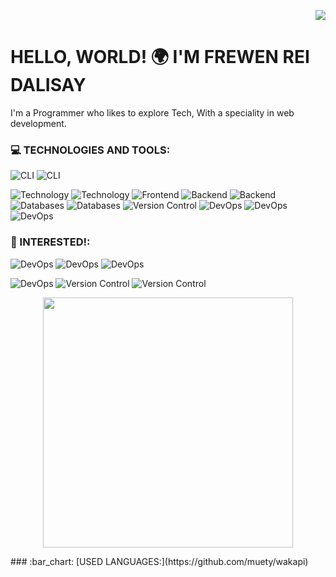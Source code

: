 <!--

 <p>
  <a href="https://skillicons.dev">
    <img src="https://skillicons.dev/icons?i=html,css,js,react,ts,bootstrap,php,java,py,mysql,mongodb,nextjs,nodejs,express,npm,vite,git,bash,powershell&theme=dark" />
  </a>
    <img src="https://skillicons.dev/icons?i=htmx,sass,jest,jquery,bun&theme=dark" />
  </a>
</p> 

[![Npm package version](https://badgen.net/npm/v/express)](https://npmjs.com/package/express)
[![GitHub release](https://img.shields.io/github/release/Naereen/StrapDown.js.svg)](https://GitHub.com/Naereen/StrapDown.js/releases/)
[![We-Love-javascript](https://img.shields.io/badge/Made%20with-JavaScript-1f425f.svg)](https://www.javascript.com)

[![GitHub commits](https://img.shields.io/github/commits-since/YamaiKaguya/StrapDown.js/v1.0.0.svg)](https://GitHub.com/YamaiKaguya/StrapDown.js/commit/)
-->	

<p align="right">
  <img src="https://komarev.com/ghpvc/?username=YamaiKaguya" />
</p>

# HELLO, WORLD! 🌍 I'M FREWEN REI DALISAY
  I'm a Programmer who likes to explore Tech, With a speciality in web development.

### 💻 TECHNOLOGIES AND TOOLS:

<div align="left">
 
  ![CLI](https://img.shields.io/badge/OS-Linux-blue?logo=linux)
  ![CLI](https://img.shields.io/badge/CLI-WSL-blue?logo=wsl)
  <!-- 
  ![Markup](https://img.shields.io/badge/Markup-HTML-orange?logo=html5)
  ![Styling](https://img.shields.io/badge/Styling-CSS-blue?logo=css3)
  -->

  ![Technology](https://img.shields.io/badge/Technology-JavaScript-yellow?logo=javascript)
  ![Technology](https://img.shields.io/badge/Technology-TypeScript-blue?logo=typescript)
  ![Frontend](https://img.shields.io/badge/Framework-React-blue?logo=react) <!-- -->
  ![Backend](https://img.shields.io/badge/Environment-Node.js-green?logo=node.js)
  ![Backend](https://img.shields.io/badge/Framework-Express.js-green?logo=express)
  ![Databases](https://img.shields.io/badge/Database-MySQL-blue?logo=mysql)
  ![Databases](https://img.shields.io/badge/Database-MongoDB-blue?logo=mongodb)
  ![Version Control](https://img.shields.io/badge/Version_Control-Git-orange?logo=git)
  ![DevOps](https://img.shields.io/badge/Framework-Bootsrap-blue?logo=bootstrap)
  ![DevOps](https://img.shields.io/badge/Framework-TailwindCSS-blue?logo=TailwindCSS)
  ![DevOps](https://img.shields.io/badge/Bundler-Vite-blue?logo=vite)
<!--  ![DevOps](https://img.shields.io/badge/Shell-Bash-blue?logo=bash) -->
  
  
</div>

### 📖 INTERESTED!:

<div align="left">

  ![DevOps](https://img.shields.io/badge/DevOps-Docker-blue?logo=docker)
  ![DevOps](https://img.shields.io/badge/preprocessor-Sass-blue?logo=sass)
  ![DevOps](https://img.shields.io/badge/Interpreter-Bash-blue?logo=gnubash)
  
  ![DevOps](https://img.shields.io/badge/Toolkit-GTK-blue?logo=gtk)
  ![Version Control](https://img.shields.io/badge/CShell-AGS-orange?logo=ags)
  ![Version Control](https://img.shields.io/badge/Library-Astal-orange?logo=astal)

</div>
<p align="center">
  <img src="https://wakatime.com/share/@403a8128-f6bb-4f3b-89a3-1611b760e558/147bb9ed-dbc1-408c-9fca-0fa09d4f40ea.svg" width="400px"> 
</p>
### :bar_chart: [USED LANGUAGES:](https://github.com/muety/wakapi)

<!--START_SECTION:waka-->
<!--END_SECTION:waka-->





